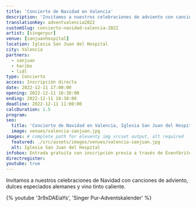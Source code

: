 ```yaml
---
title: 'Concierto de Navidad en Valencia'
description: 'Invitamos a nuestros celebraciones de adviento con canciones de navidad, dulces especiados y vino tinto caliente alemán.'
translationKey: adventvalencia2022
customSlug: concierto-navidad-valencia-2022
artist: [singerpur]
venue: [sanjuanhospital]
location: Iglesia San Juan del Hospital
city: Valencia
partners:
  - sanjuan
  - haribo
  - lidl
type: Concierto
access: Inscripción directa
date: 2022-12-11 17:00:00
opening: 2022-12-11 16:30:00
ending: 2022-12-11 18:30:00
deadline: 2022-12-11 11:00:00
calcDuration: 1.5
program:
seo:
  title: 'Concierto de Navidad en Valencia, Iglesia San Juan del Hospital'
  image: venues/valencia-sanjuan.jpg
images: # complete path for eleventy img srcset output, alt required
  featured: ./src/assets/images/venues/valencia-sanjuan.jpg
  alt: Iglesia San Juan del Hospital
infobox: Entrada gratuita con inscripción previa a través de Eventbrite. Agradecemos una pequeña donación para el lugar de la celebración.
directregister:
youtube: true
---
```


Invitamos a nuestros celebraciones de Navidad con canciones de adviento, dulces especiados alemanes y vino tinto caliente.

{% youtube '3r9xDAEiaYs', 'Singer Pur-Adventskalender' %}
